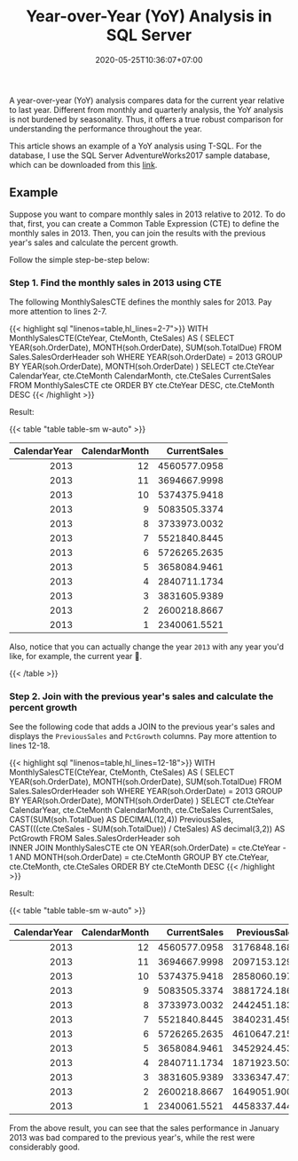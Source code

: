 ﻿---
title: "Year-over-Year (YoY) Analysis in SQL Server"
description: "Learn how to do a Year-over-Year (YoY) analysis to identify the actual performance indicators without being burdened by seasonality between months or quarters."
date: 2020-05-25T10:36:07+07:00
tags: ["sql", "tsql", "sql server"]
image: "https://res.cloudinary.com/phi21st/image/upload/v1588132801/fitrianingrum.me/analytics.png"
imageAuthor: "Timur Saglambilek"
imageAuthorUrl: "https://www.pexels.com/@marketingtuig"
imageSource: "Pexels"
imageSourceUrl: "https://www.pexels.com/photo/185576"
categories: ["data analysis"]
keywords: ["yoy analysis sql", "year over year sql", "year over year analysis sql", "yoy analysis sql server"]
---

A year-over-year (YoY) analysis compares data for the current year relative to last year. 
Different from monthly and quarterly analysis, the YoY analysis is not burdened by seasonality. 
Thus, it offers a true robust comparison for understanding the performance throughout the year. 

This article shows an example of a YoY analysis using T-SQL. 
For the database, I use the SQL Server AdventureWorks2017 sample database, which can be downloaded from this [link](https://docs.microsoft.com/en-us/sql/samples/adventureworks-install-configure?view=sql-server-ver15&tabs=ssms).

## Example

Suppose you want to compare monthly sales in 2013 relative to 2012.
To do that, first, you can create a Common Table Expression (CTE) to define the monthly sales in 2013. 
Then, you can join the results with the previous year's sales and calculate the percent growth.

Follow the simple step-be-step below:

### Step 1. Find the monthly sales in 2013 using CTE

The following MonthlySalesCTE defines the monthly sales for 2013.
Pay more attention to lines 2-7.

{{< highlight sql "linenos=table,hl_lines=2-7">}}
WITH MonthlySalesCTE(CteYear, CteMonth, CteSales) AS (
	SELECT	YEAR(soh.OrderDate), 
			MONTH(soh.OrderDate),
			SUM(soh.TotalDue)
	FROM	Sales.SalesOrderHeader soh
	WHERE	YEAR(soh.OrderDate) = 2013
	GROUP BY YEAR(soh.OrderDate), MONTH(soh.OrderDate)
)
SELECT	cte.CteYear CalendarYear, 
		cte.CteMonth CalendarMonth,
		cte.CteSales CurrentSales
FROM	MonthlySalesCTE cte
ORDER BY cte.CteYear DESC, cte.CteMonth DESC
{{< /highlight >}}

Result:

{{< table "table table-sm w-auto" >}}

| CalendarYear	| CalendarMonth	| CurrentSales  | 
|--------------:|--------------:|--------------:|
| 2013			| 12			| 4560577.0958	| 
| 2013			| 11			| 3694667.9998	| 
| 2013			| 10			| 5374375.9418	| 
| 2013			| 9				| 5083505.3374	| 
| 2013			| 8				| 3733973.0032	| 
| 2013			| 7				| 5521840.8445	| 
| 2013			| 6				| 5726265.2635	| 
| 2013			| 5				| 3658084.9461	| 
| 2013			| 4				| 2840711.1734	| 
| 2013			| 3				| 3831605.9389	| 
| 2013			| 2				| 2600218.8667	| 
| 2013			| 1				| 2340061.5521	| 

Also, notice that you can actually change the year `2013` with any year you'd like, for example, the current year 🙂.

{{< /table >}}

### Step 2. Join with the previous year's sales and calculate the percent growth

See the following code that adds a JOIN to the previous year's sales and displays the `PreviousSales` and `PctGrowth` columns. Pay more attention to lines 12-18.

{{< highlight sql "linenos=table,hl_lines=12-18">}}
WITH MonthlySalesCTE(CteYear, CteMonth, CteSales) AS (
	SELECT	YEAR(soh.OrderDate), 
			MONTH(soh.OrderDate),
			SUM(soh.TotalDue)
	FROM	Sales.SalesOrderHeader soh
	WHERE	YEAR(soh.OrderDate) = 2013
	GROUP BY YEAR(soh.OrderDate), MONTH(soh.OrderDate)
)
SELECT	cte.CteYear CalendarYear, 
		cte.CteMonth CalendarMonth,
		cte.CteSales CurrentSales,
		CAST(SUM(soh.TotalDue) AS DECIMAL(12,4)) PreviousSales,
		CAST(((cte.CteSales - SUM(soh.TotalDue)) / CteSales) AS decimal(3,2)) AS PctGrowth
FROM	Sales.SalesOrderHeader soh	
		INNER JOIN MonthlySalesCTE cte 
			ON YEAR(soh.OrderDate) = cte.CteYear - 1 AND MONTH(soh.OrderDate) = cte.CteMonth 
GROUP BY cte.CteYear, cte.CteMonth, cte.CteSales
ORDER BY cte.CteMonth DESC
{{< /highlight >}}

Result:

{{< table "table table-sm w-auto" >}}

| CalendarYear	| CalendarMonth	| CurrentSales	| PreviousSales	| PctGrowth |
|--------------:|--------------:|--------------:|--------------:|----------:|
| 2013			| 12			| 4560577.0958	| 3176848.1687  | 0.30		|
| 2013			| 11			| 3694667.9998	| 2097153.1292  | 0.43		|
| 2013			| 10			| 5374375.9418	| 2858060.1970  | 0.47		|
| 2013			| 9				| 5083505.3374	| 3881724.1860  | 0.24		|
| 2013			| 8				| 3733973.0032	| 2442451.1831  | 0.35		|
| 2013			| 7				| 5521840.8445	| 3840231.4590  | 0.30		|
| 2013			| 6				| 5726265.2635	| 4610647.2153  | 0.19		|
| 2013			| 5				| 3658084.9461	| 3452924.4537  | 0.06		|
| 2013			| 4				| 2840711.1734	| 1871923.5039  | 0.34		|
| 2013			| 3				| 3831605.9389	| 3336347.4716  | 0.13		|
| 2013			| 2				| 2600218.8667	| 1649051.9001  | 0.37		|
| 2013			| 1				| 2340061.5521	| 4458337.4444  | -0.91		|

From the above result, you can see that the sales performance in January 2013 was bad compared to the previous year's, while the rest were considerably good.
